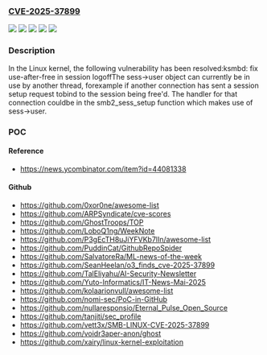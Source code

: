 ### [CVE-2025-37899](https://cve.mitre.org/cgi-bin/cvename.cgi?name=CVE-2025-37899)
![](https://img.shields.io/static/v1?label=Product&message=Linux&color=blue)
![](https://img.shields.io/static/v1?label=Version&message=&color=brightgreen)
![](https://img.shields.io/static/v1?label=Version&message=0626e6641f6b467447c81dd7678a69c66f7746cf%20&color=brightgreen)
![](https://img.shields.io/static/v1?label=Version&message=5.15%20&color=brightgreen)
![](https://img.shields.io/static/v1?label=Vulnerability&message=n%2Fa&color=blue)

### Description

In the Linux kernel, the following vulnerability has been resolved:ksmbd: fix use-after-free in session logoffThe sess->user object can currently be in use by another thread, forexample if another connection has sent a session setup request tobind to the session being free'd. The handler for that connection couldbe in the smb2_sess_setup function which makes use of sess->user.

### POC

#### Reference
- https://news.ycombinator.com/item?id=44081338

#### Github
- https://github.com/0xor0ne/awesome-list
- https://github.com/ARPSyndicate/cve-scores
- https://github.com/GhostTroops/TOP
- https://github.com/LoboQ1ng/WeekNote
- https://github.com/P3gEcTH8uJiYFVKb7lIn/awesome-list
- https://github.com/PuddinCat/GithubRepoSpider
- https://github.com/SalvatoreRa/ML-news-of-the-week
- https://github.com/SeanHeelan/o3_finds_cve-2025-37899
- https://github.com/TalEliyahu/AI-Security-Newsletter
- https://github.com/Yuto-Informatics/IT-News-Mai-2025
- https://github.com/kolaarionvull/awesome-list
- https://github.com/nomi-sec/PoC-in-GitHub
- https://github.com/nullaresponsio/Eternal_Pulse_Open_Source
- https://github.com/tanjiti/sec_profile
- https://github.com/vett3x/SMB-LINUX-CVE-2025-37899
- https://github.com/voidr3aper-anon/ghost
- https://github.com/xairy/linux-kernel-exploitation

